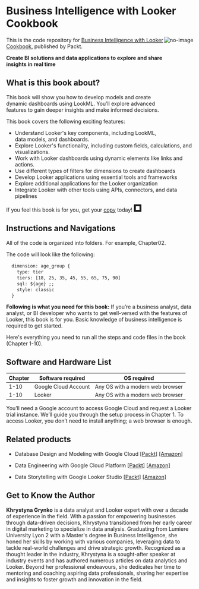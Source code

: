 # Business Intelligence with Looker Cookbook

<a href="https://www.packtpub.com/product/business-intelligence-with-looker-cookbook/9781800560956?_gl=1*1evex2w*_gcl_au*NzkyOTIxOTY1LjE3MTI3MjM0MTE.*_ga*MTI3MTI1MDc3LjE3MDQ4NzY0MzU.*_ga_Q4R8G7SJDK*MTcxMzc2MzM1My4zNS4xLjE3MTM3NjMzNjMuNTAuMC4w"><img src="https://content.packt.com/_/image/original/B16393/cover_image_large.jpg" alt="no-image" height="256px" align="right"></a>

This is the code repository for [Business Intelligence with Looker Cookbook](https://www.packtpub.com/product/business-intelligence-with-looker-cookbook/9781800560956?_gl=1*1evex2w*_gcl_au*NzkyOTIxOTY1LjE3MTI3MjM0MTE.*_ga*MTI3MTI1MDc3LjE3MDQ4NzY0MzU.*_ga_Q4R8G7SJDK*MTcxMzc2MzM1My4zNS4xLjE3MTM3NjMzNjMuNTAuMC4w), published by Packt.

**Create BI solutions and data applications to explore and share insights in real time**

## What is this book about?
This book will show you how to develop models and create dynamic dashboards using LookML. You’ll explore advanced features to gain deeper insights and make informed decisions.

This book covers the following exciting features:
* Understand Looker's key components, including LookML, data models, and dashboards.
* Explore Looker's functionality, including custom fields, calculations, and visualizations.
* Work with Looker dashboards using dynamic elements like links and actions.
* Use different types of filters for dimensions to create dashboards
* Develop Looker applications using essential tools and frameworks
* Explore additional applications for the Looker organization
* Integrate Looker with other tools using APIs, connectors, and data pipelines

If you feel this book is for you, get your [copy](https://www.amazon.com/Business-Intelligence-Looker-Cookbook-applications/dp/1800560958/ref=sr_1_1?crid=3U5TWY9FRN6Z0&dib=eyJ2IjoiMSJ9.2tSCjxDy7Qj49z44v5BTjpTwYqrO9KbP9xNndAwH67s6C0IfrJ61J1pkjoI9kHOq2K1ltXFZafRQQGRvx4wcTK3Pew1T4laTHxuvQskEqvk.EjAgnue0G8Fj1BQ02kv0xLSqAUYUYnA2xGvsF-g8loY&dib_tag=se&keywords=Business+Intelligence+with+Looker+Cookbook&qid=1713763503&sprefix=business+intelligence+with+looker+cookbook%2Caps%2C347&sr=8-1) today!
<a href="https://www.packtpub.com/?utm_source=github&utm_medium=banner&utm_campaign=GitHubBanner"><img src="https://raw.githubusercontent.com/PacktPublishing/GitHub/master/GitHub.png" 
alt="https://www.packtpub.com/" border="5" /></a>
## Instructions and Navigations
All of the code is organized into folders. For example, Chapter02.

The code will look like the following:
```
  dimension: age_group {
    type: tier
    tiers: [18, 25, 35, 45, 55, 65, 75, 90]
    sql: ${age} ;;
    style: classic
  }
```

**Following is what you need for this book:**
If you’re a business analyst, data analyst, or BI developer who wants to get well-versed with the features of Looker, this book is for you. Basic knowledge of business intelligence is required to get started.

Here's everything you need to run all the steps and code files in the book (Chapter 1-10).
## Software and Hardware List
| Chapter | Software required | OS required |
| -------- | ------------------------------------ | ----------------------------------- |
| 1-10 | Google Cloud Account| Any OS with a modern web browser |
| 1-10 | Looker | Any OS with a modern web browser  |

You’ll need a Google account to access Google Cloud and request a Looker trial instance. We’ll guide you through the setup process in Chapter 1. To access Looker, you don’t need to install anything; a web browser is enough.

## Related products
* Database Design and Modeling with Google Cloud [[Packt]](https://www.packtpub.com/product/database-design-and-modeling-with-google-cloud/9781804611456?_gl=1*1r2n5l5*_gcl_au*NzkyOTIxOTY1LjE3MTI3MjM0MTE.*_ga*MTI3MTI1MDc3LjE3MDQ4NzY0MzU.*_ga_Q4R8G7SJDK*MTcxMzc2MzM1My4zNS4xLjE3MTM3NjM5MTcuNTYuMC4w) [[Amazon]](https://www.amazon.com/Database-Design-Modeling-Google-Cloud/dp/180461145X/ref=sr_1_2_sspa?crid=1O8HYVYK1EQHY&dib=eyJ2IjoiMSJ9.dkvid_RArjLhIOhdSOQtE2yglJ8Gz74kmbTTGs4KXxTfB6_gKjqTal92gKvdM5R9KgvLRU03HehzxNwIHPNhLJncC34G9QKcf4AYcBXrDwIurUTIIlXup0LKtxiKY9k6Rnq1Ew5zEF1ZxhdPY0MbqWxbxhv2zYUrSKAS3pZzb4tRLSjLbKV68RmI2HtsJzqiHh_P-pokbQfHij6wZYlX6qrs4HPfWX9Ke5-0nV768zQ.cf3NKiRuquxqy69axc5hkC8H1ygBCPPUPms4xbsGxj8&dib_tag=se&keywords=Database+Design+and+Modeling+with+Google+Cloud&qid=1713763921&sprefix=database+design+and+modeling+with+google+cloud%2Caps%2C576&sr=8-2-spons&sp_csd=d2lkZ2V0TmFtZT1zcF9hdGY&psc=1)

* Data Engineering with Google Cloud Platform [[Packt]](https://www.packtpub.com/product/data-engineering-with-google-cloud-platform/9781800561328?_gl=1*1hp45go*_gcl_au*NzkyOTIxOTY1LjE3MTI3MjM0MTE.*_ga*MTI3MTI1MDc3LjE3MDQ4NzY0MzU.*_ga_Q4R8G7SJDK*MTcxMzc2MzM1My4zNS4xLjE3MTM3NjM5OTguNTcuMC4w) [[Amazon]](https://www.amazon.com/Data-Engineering-Google-Cloud-Platform/dp/1800561326/ref=sr_1_1?crid=2S4POSTVKNLKN&dib=eyJ2IjoiMSJ9.QeSNIxV0ltAKZVJSFikBFZD55LL-k3XIKieXkX1KWsm5OWt6EPR7QQ_1UN22ruBTGfvIkYUO-um6X38Dhf5Pk2Ga1Csu01eAqq78HdUzuDUSGif01U9hT3X6m4HIHhtkg8bOSVjU4ufD2muEIS6KVpK2sxEwe1vIlG5eHpmtKGxG-Nq4O97EO2qLK67XffC7p-tSLPwDSdQ3k_fXOYhmaT_PlnUDfwUQM4QoiiDDVZs.RS2VrsA0h2bbjXli1wMUrvXn76aPBtF9LvpcgQ1-Nko&dib_tag=se&keywords=Data+Engineering+with+Google+Cloud+Platform&qid=1713763989&sprefix=data+engineering+with+google+cloud+platform%2Caps%2C327&sr=8-1)

* Data Storytelling with Google Looker Studio [[Packt]](https://www.packtpub.com/product/data-storytelling-with-google-looker-studio/9781800568761?_gl=1*clls9x*_gcl_au*NzkyOTIxOTY1LjE3MTI3MjM0MTE.*_ga*MTI3MTI1MDc3LjE3MDQ4NzY0MzU.*_ga_Q4R8G7SJDK*MTcxMzc2MzM1My4zNS4xLjE3MTM3NjQwNjcuNTcuMC4w) [[Amazon]](https://www.amazon.com/Storytelling-Google-Looker-Studio-hands/dp/1800568762/ref=sr_1_1?crid=3S7NMQ7GD5SBB&dib=eyJ2IjoiMSJ9.FACTluHI3PnF3Ucf2ol0WExoF3kVScZB6ex925Eynh1k40EKonq9f-YWgXikSyXj3qxE7yjygxF2dKzvXftmO5rw4V_NT-RaEvoZc2hnrUEqZ3WQZmSOX4vB0CPUQhp9cEFQ3jJgU7rfrbsvJ5ewKXn2ZjbMVnp8NE75HKGED9mGdJrwk2v_Fvvou5LdJntYTv9KakbIUyOovu43k1Sd2a6RjIsXLnRaspCTx1NwYGw.gl7yRV6jTKlIqKRNNCQeuy6vCk4msmCu3-mgych8_VU&dib_tag=se&keywords=Data+Storytelling+with+Google+Looker+Studio&qid=1713764071&sprefix=data+storytelling+with+google+looker+studio%2Caps%2C310&sr=8-1)

## Get to Know the Author
**Khrystyna Grynko**
 is a data analyst and Looker expert with over a decade of experience in the field. With a passion for empowering businesses through data-driven decisions, Khrystyna transitioned from her early career in digital marketing to specialize in data analysis. Graduating from Lumiere University Lyon 2 with a Master's degree in Business Intelligence, she honed her skills by working with various companies, leveraging data to tackle real-world challenges and drive strategic growth. Recognized as a thought leader in the industry, Khrystyna is a sought-after speaker at industry events and has authored numerous articles on data analytics and Looker. Beyond her professional endeavours, she dedicates her time to mentoring and coaching aspiring data professionals, sharing her expertise and insights to foster growth and innovation in the field.

